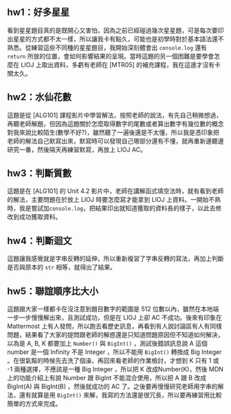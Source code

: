## hw1：好多星星
看到星星題目真的是既開心又害怕，因為之前已經碰過幾次星星題，可是每次要印出星星的方式都不太一樣，所以讓我卡有點久，可能也是初學時對於基本語法還不熟悉。從練習這些不同種的星星題目，我開始深刻體會出 `console.log` 還有 `return` 所放的位置，會如何影響結果的呈現。當時這題的另一個困難是要學會怎麼在 LIOJ 上取出資料，多虧有老師在 [MTR05] 的補充課程，我在這邊才沒有卡關太久。

## hw2：水仙花數
這題是從 [ALG101] 課程影片中學習解法，按照老師的說法，有先自己稍微想過，再聽老師解題，但因為這題關於怎麼取得數字的尾數或者算出數字有幾位數的概念對我來說比較陌生(數學不好?)，雖然聽了一遍後還是不太懂，所以我是憑印象把老師的解法自己默寫出來，默寫時可以發現自己哪部分還有不懂，就再重新邊聽邊研究一番，然後隔天再練習默寫，再放上 LIOJ AC。

## hw3：判斷質數
這題是在 [ALG101] 的 Unit 4.2 影片中，老師在講解函式填空法時，就有看到老師的解法，主要問題在於放上 LIOJ 時要怎麼寫才能拿到 LIOJ 上資料。一開始不熟時，我是嘗試加`console.log`，把結果印出就知道獲取的資料長的樣子，以此去修改到成功獲取資料。

## hw4：判斷迴文
這題讓我感覺就是字串反轉的延伸，所以重新複習了字串反轉的寫法，再加上判斷是否與原本的 `str` 相等，就得出了結果。

## hw5：聯誼順序比大小
這題跟大家一樣都卡在沒注意到題目數字的範圍是 512 位數以內，雖然在本地端一步一步慢慢解出來，且測試成功，但是在 LIOJ 上卻 AC 不成功。後來有印象在 Mattermost 上有人發問，所以跑去看歷史訊息，再看到有人說討論區有人有同樣問題，結果看了大家的提問跟老師的解惑還是只知道問題原因但不知道如何解決，以為是 A, B, K 都要加上 `Number()` 與 `BigInt()` ，測試後錯誤訊息說 A 這個 number 是一個 Infinity 不是 Integer ，所以不能用 `BigInt()` 轉換成 Big Integer 。在很氣餒的時候先去洗了個澡，再回來看老師的作業檢討，才想到 K 只有 1 或 -1 兩種選擇，不應該是一種 Big Integer ，所以把 K 改成Number(K)，然後 MDN 上的功能介紹上有說 Number 跟 BigInt 不能混合使用，所以把 A 跟 B 改成 BigInt(A) 與 BigInt(B) ，然後就成功的 AC 了。之後要再慢慢研究老師用字串的解法，還有就算是用 `BigInt()` 來解，我寫的方法還是很冗長，所以要再練習用比較簡單的方式來完成。